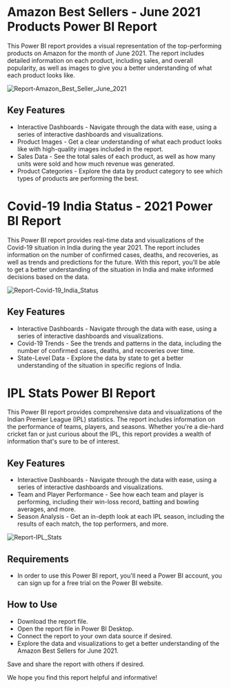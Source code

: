 # Amazon Best Sellers - June 2021 Products Power BI Report
This Power BI report provides a visual representation of the top-performing products on Amazon for the month of June 2021. The report includes detailed information on each product, including sales, and overall popularity, as well as images to give you a better understanding of what each product looks like.

![Report-Amazon_Best_Seller_June_2021](https://user-images.githubusercontent.com/64346665/218151977-17f4fbc7-a272-42a6-a18a-aa286869120c.png)

## Key Features
 - Interactive Dashboards - Navigate through the data with ease, using a series of interactive dashboards and visualizations.
 - Product Images - Get a clear understanding of what each product looks like with high-quality images included in the report.
 - Sales Data - See the total sales of each product, as well as how many units were sold and how much revenue was generated.
 - Product Categories - Explore the data by product category to see which types of products are performing the best.

# Covid-19 India Status - 2021 Power BI Report
This Power BI report provides real-time data and visualizations of the Covid-19 situation in India during the year 2021. The report includes information on the number of confirmed cases, deaths, and recoveries, as well as trends and predictions for the future. With this report, you'll be able to get a better understanding of the situation in India and make informed decisions based on the data.

![Report-Covid-19_India_Status](https://user-images.githubusercontent.com/64346665/218153046-1b81e2cf-f5ed-4dd4-a193-e3726d700e37.png)

## Key Features
 - Interactive Dashboards - Navigate through the data with ease, using a series of interactive dashboards and visualizations.
 - Covid-19 Trends - See the trends and patterns in the data, including the number of confirmed cases, deaths, and recoveries over time.
 - State-Level Data - Explore the data by state to get a better understanding of the situation in specific regions of India.

# IPL Stats Power BI Report
This Power BI report provides comprehensive data and visualizations of the Indian Premier League (IPL) statistics. The report includes information on the performance of teams, players, and seasons. Whether you're a die-hard cricket fan or just curious about the IPL, this report provides a wealth of information that's sure to be of interest.

## Key Features
 - Interactive Dashboards - Navigate through the data with ease, using a series of interactive dashboards and visualizations.
 - Team and Player Performance - See how each team and player is performing, including their win-loss record, batting and bowling averages, and more.
 - Season Analysis - Get an in-depth look at each IPL season, including the results of each match, the top performers, and more.

![Report-IPL_Stats](https://user-images.githubusercontent.com/64346665/218153717-f35a0820-4ab2-483e-a4fa-63e9d1c2283f.png)

## Requirements
 - In order to use this Power BI report, you'll need a Power BI account, you can sign up for a free trial on the Power BI website.

## How to Use
 - Download the report file.
 - Open the report file in Power BI Desktop.
 - Connect the report to your own data source if desired.
 - Explore the data and visualizations to get a better understanding of the Amazon Best Sellers for June 2021.

Save and share the report with others if desired.

We hope you find this report helpful and informative!
